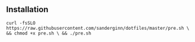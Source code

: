 ## Installation
`curl -fsSLO https://raw.githubusercontent.com/sanderginn/dotfiles/master/pre.sh \
  && chmod +x pre.sh \
  && ./pre.sh`
